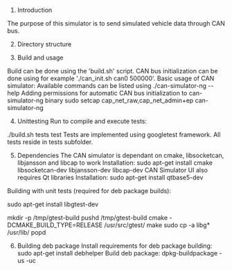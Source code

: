 1. Introduction

The purpose of this simulator is to send simulated vehicle
data through CAN bus. 

2. Directory structure

3. Build and usage

Build can be done using the 'build.sh' script.
CAN bus initialization can be done using for example './can_init.sh can0 500000'.
Basic usage of CAN simulator:
Available commands can be listed using
./can-simulator-ng --help
Adding permissions for automatic CAN bus initialization to can-simulator-ng binary
sudo setcap cap_net_raw,cap_net_admin+ep can-simulator-ng

4. Unittesting
Run to compile and execute tests:

./build.sh tests test
Tests are implemented using googletest framework. All tests reside in tests subfolder.

5. Dependencies
The CAN simulator is dependant on cmake, libsocketcan, libjansson and libcap to work
Installation: sudo apt-get install cmake libsocketcan-dev libjansson-dev libcap-dev
CAN Simulator UI also requires Qt libraries
Installation: sudo apt-get install qtbase5-dev

Building with unit tests (required for deb package builds):

sudo apt-get install libgtest-dev

mkdir -p /tmp/gtest-build
pushd /tmp/gtest-build
cmake -DCMAKE_BUILD_TYPE=RELEASE /usr/src/gtest/
make
sudo cp -a libg* /usr/lib/
popd


6. Building deb package
Install requirements for deb package building:
sudo apt-get install debhelper
Build deb package:
dpkg-buildpackage -us -uc

